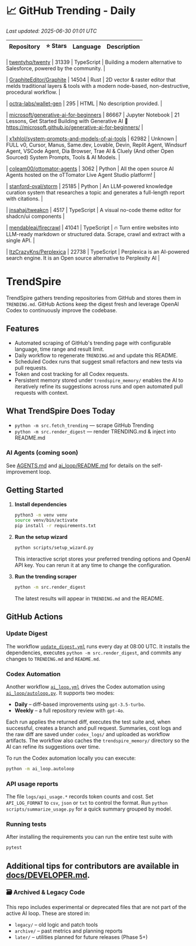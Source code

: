 <!-- TRENDING_START -->
# 📈 GitHub Trending - Daily

_Last updated: 2025-06-30 01:01 UTC_

| Repository | ⭐ Stars | Language | Description |
|------------|--------:|----------|-------------|

| [twentyhq/twenty](https://github.com/twentyhq/twenty) | 31339 | TypeScript | Building a modern alternative to Salesforce, powered by the community. |

| [GraphiteEditor/Graphite](https://github.com/GraphiteEditor/Graphite) | 14504 | Rust | 2D vector & raster editor that melds traditional layers & tools with a modern node-based, non-destructive, procedural workflow. |

| [octra-labs/wallet-gen](https://github.com/octra-labs/wallet-gen) | 295 | HTML | No description provided. |

| [microsoft/generative-ai-for-beginners](https://github.com/microsoft/generative-ai-for-beginners) | 86667 | Jupyter Notebook | 21 Lessons, Get Started Building with Generative AI 🔗 https://microsoft.github.io/generative-ai-for-beginners/ |

| [x1xhlol/system-prompts-and-models-of-ai-tools](https://github.com/x1xhlol/system-prompts-and-models-of-ai-tools) | 62982 | Unknown | FULL v0, Cursor, Manus, Same.dev, Lovable, Devin, Replit Agent, Windsurf Agent, VSCode Agent, Dia Browser, Trae AI & Cluely (And other Open Sourced) System Prompts, Tools & AI Models. |

| [coleam00/ottomator-agents](https://github.com/coleam00/ottomator-agents) | 3062 | Python | All the open source AI Agents hosted on the oTTomator Live Agent Studio platform! |

| [stanford-oval/storm](https://github.com/stanford-oval/storm) | 25185 | Python | An LLM-powered knowledge curation system that researches a topic and generates a full-length report with citations. |

| [jnsahaj/tweakcn](https://github.com/jnsahaj/tweakcn) | 4517 | TypeScript | A visual no-code theme editor for shadcn/ui components |

| [mendableai/firecrawl](https://github.com/mendableai/firecrawl) | 41041 | TypeScript | 🔥 Turn entire websites into LLM-ready markdown or structured data. Scrape, crawl and extract with a single API. |

| [ItzCrazyKns/Perplexica](https://github.com/ItzCrazyKns/Perplexica) | 22738 | TypeScript | Perplexica is an AI-powered search engine. It is an Open source alternative to Perplexity AI |
<!-- TRENDING_END -->

# TrendSpire

TrendSpire gathers trending repositories from GitHub and stores them in `TRENDING.md`. GitHub Actions keep the digest fresh and leverage OpenAI Codex to continuously improve the codebase.

## Features

- Automated scraping of GitHub's trending page with configurable language, time range and result limit.
- Daily workflow to regenerate `TRENDING.md` and update this README.
- Scheduled Codex runs that suggest small refactors and new tests via pull requests.
- Token and cost tracking for all Codex requests.
- Persistent memory stored under `trendspire_memory/` enables the AI to
  iteratively refine its suggestions across runs and open automated pull
  requests with context.

## What TrendSpire Does Today

- `python -m src.fetch_trending` — scrape GitHub Trending
- `python -m src.render_digest` — render TRENDING.md & inject into README.md

### AI Agents (coming soon)
See [AGENTS.md](./AGENTS.md) and [ai_loop/README.md](./ai_loop/README.md) for details on the self-improvement loop.

## Getting Started

1. **Install dependencies**
   ```bash
   python3 -m venv venv
   source venv/bin/activate
   pip install -r requirements.txt
   ```

2. **Run the setup wizard**
   ```bash
   python scripts/setup_wizard.py
   ```
   This interactive script stores your preferred trending options and OpenAI API key.
   You can rerun it at any time to change the configuration.

3. **Run the trending scraper**
   ```bash
   python -m src.render_digest
   ```
   The latest results will appear in `TRENDING.md` and the README.


## GitHub Actions

### Update Digest

The workflow [`update_digest.yml`](.github/workflows/update_digest.yml) runs every day at 08:00 UTC. It installs the dependencies, executes `python -m src.render_digest`, and commits any changes to `TRENDING.md` and `README.md`.

### Codex Automation

Another workflow [`ai_loop.yml`](.github/workflows/ai_loop.yml) drives the Codex automation using [`ai_loop/autoloop.py`](ai_loop/autoloop.py). It supports two modes:

- **Daily** – diff-based improvements using `gpt-3.5-turbo`.
- **Weekly** – a full repository review with `gpt-4o`.

Each run applies the returned diff, executes the test suite and, when successful, creates a branch and pull request. Summaries, cost logs and the raw diff are saved under `codex_logs/` and uploaded as workflow artifacts. The workflow also caches the `trendspire_memory/` directory so the AI can refine its suggestions over time.

To run the Codex automation locally you can execute:

```bash
python -m ai_loop.autoloop
```

### API usage reports

The file `logs/api_usage.*` records token counts and cost. Set `API_LOG_FORMAT`
to `csv`, `json` or `txt` to control the format. Run `python
scripts/summarize_usage.py` for a quick summary grouped by model.

### Running tests

After installing the requirements you can run the entire test suite with

```bash
pytest
```

Additional tips for contributors are available in
[docs/DEVELOPER.md](docs/DEVELOPER.md).
---

### 🗃 Archived & Legacy Code

This repo includes experimental or deprecated files that are not part of the active AI loop. These are stored in:

- `legacy/` – old logic and patch tools
- `archive/` – past metrics and planning reports
- `later/` – utilities planned for future releases (Phase 5+)
